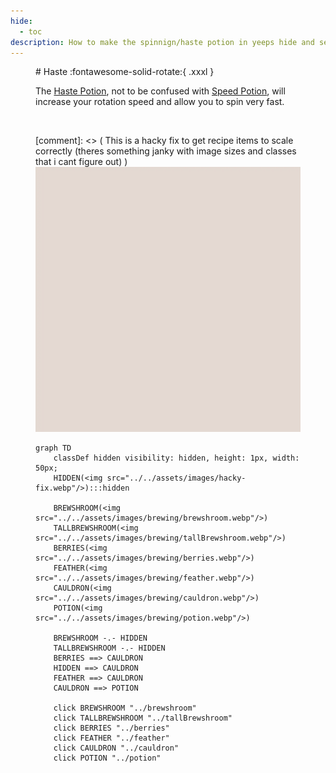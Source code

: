 ```yaml
---
hide:
  - toc
description: How to make the spinnign/haste potion in yeeps hide and seek
---
```

<figure markdown="1">
# Haste
:fontawesome-solid-rotate:{ .xxxl }

The [Haste Potion](../brewing/haste.md), not to be confused with [Speed Potion](../brewing/speed.md), will increase your rotation speed and allow you to spin very fast.

<br />

[comment]: <> ( This is a hacky fix to get recipe items to scale correctly (theres something janky with image sizes and classes that i cant figure out) )
<img src="../../assets/images/hacky-fix.webp" class="item-image hidden janky-fix">

```mermaid
graph TD
    classDef hidden visibility: hidden, height: 1px, width: 50px;
    HIDDEN(<img src="../../assets/images/hacky-fix.webp"/>):::hidden

    BREWSHROOM(<img src="../../assets/images/brewing/brewshroom.webp"/>)
    TALLBREWSHROOM(<img src="../../assets/images/brewing/tallBrewshroom.webp"/>)
    BERRIES(<img src="../../assets/images/brewing/berries.webp"/>)
    FEATHER(<img src="../../assets/images/brewing/feather.webp"/>)
    CAULDRON(<img src="../../assets/images/brewing/cauldron.webp"/>)
    POTION(<img src="../../assets/images/brewing/potion.webp"/>)

    BREWSHROOM -.- HIDDEN
    TALLBREWSHROOM -.- HIDDEN
    BERRIES ==> CAULDRON
    HIDDEN ==> CAULDRON
    FEATHER ==> CAULDRON
    CAULDRON ==> POTION

    click BREWSHROOM "../brewshroom"
    click TALLBREWSHROOM "../tallBrewshroom"
    click BERRIES "../berries"
    click FEATHER "../feather"
    click CAULDRON "../cauldron"
    click POTION "../potion"
```
</figure>